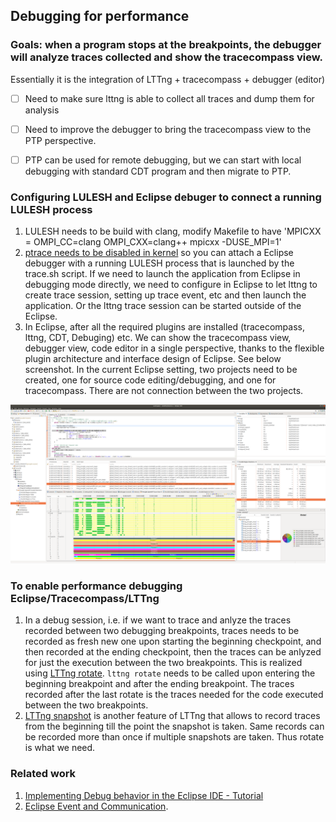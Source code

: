## Debugging for performance

### Goals: when a program stops at the breakpoints, the debugger will analyze traces collected and show the tracecompass view. 
Essentially it is the integration of LTTng + tracecompass + debugger (editor)
- [ ] Need to make sure lttng is able to collect all traces and dump them for analysis
- [ ] Need to improve the debugger to bring the tracecompass view to the PTP perspective. 
- [ ] PTP can be used for remote debugging, but we can start with local debugging with standard CDT program and then migrate to PTP. 


### Configuring LULESH and Eclipse debuger to connect a running LULESH process
1. LULESH needs to be build with clang, modify Makefile to have 'MPICXX = OMPI_CC=clang OMPI_CXX=clang++ mpicxx -DUSE_MPI=1'
2. [ptrace needs to be disabled in kernel](https://stackoverflow.com/questions/19215177/how-to-solve-ptrace-operation-not-permitted-when-trying-to-attach-gdb-to-a-pro) so you can attach a Eclipse debugger with a running LULESH process that is launched by the trace.sh script. If we need to launch the application from Eclipse in debugging mode directly, we need to configure in Eclipse to let lttng to create trace session, setting up trace event, etc and then launch the application. Or the lttng trace session can be started outside of the Eclipse.
3. In Eclipse, after all the required plugins are installed (tracecompass, lttng, CDT, Debuging) etc. We can show the tracecompass view, debugger view, code editor in a single perspective, thanks to the flexible plugin architecture and interface design of Eclipse. See below screenshot. In the current Eclipse setting, two projects need to be created, one for source code editing/debugging, and one for tracecompass. There are not connection between the two projects. 

![EclipsePInsight](EclipsePInsightDebugTracecompass2021-02-23-23-35-36.png)




### To enable performance debugging Eclipse/Tracecompass/LTTng
1. In a debug session, i.e. if we want to trace and anlyze the traces recorded between two debugging breakpoints, traces needs to be recorded as fresh new one upon starting the beginning checkpoint, and then recorded at the ending checkpoint, then the traces can be anlyzed for just the execution between the two breakpoints. This is realized using [LTTng rotate](https://lttng.org/docs/#doc-session-rotation). `lttng rotate` needs to be called upon entering the beginning breakpoint and after the ending breakpoint. The traces recorded after the last rotate is the traces needed for the code executed between the two breakpoints. 
2. [LTTng snapshot](https://lttng.org/docs/#doc-taking-a-snapshot) is another feature of LTTng that allows to record traces from the beginning till the point the snapshot is taken. Same records can be recorded more than once if multiple snapshots are taken. Thus rotate is what we need. 

### Related work
1. [Implementing Debug behavior in the Eclipse IDE - Tutorial](https://www.vogella.com/tutorials/EclipseDebugFramework/article.html)
2. [Eclipse Event and Communication](https://www.vogella.com/tutorials/Eclipse4EventSystem/article.html). 
